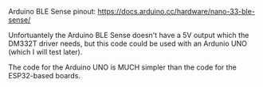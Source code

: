 Arduino BLE Sense pinout: https://docs.arduino.cc/hardware/nano-33-ble-sense/

Unfortuantely the Arduino BLE Sense doesn't have a 5V output which the DM332T driver needs, but this code could be used with an Ardunio UNO (which I will test later). 

The code for the Arduino UNO is MUCH simpler than the code for the ESP32-based boards. 